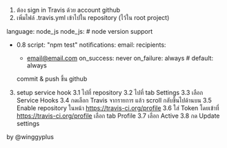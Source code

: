 1. ต้อง sign in Travis ด้วย account github
2. เพิ่มไฟล์ .travis.yml เข้าไปใน repository (ไว้ใน root project)

language: node_js
node_js: # node version support
  - 0.8
script: "npm test"
notifications:
  email:
    recipients:
      - email@email.com
    on_success: never 
    on_failure: always # default: always

    commit & push ขึ้น github
3. setup service hook
	3.1 ไปที่ repository
	3.2 ไปที่ tab Settings
	3.3 เลือก Service Hooks
	3.4 กดเลือก Travis จากรายการ แล้ว scroll กลับขึ้นไปด้านบน
	3.5 Enable repository ในหน้า https://travis-ci.org/profile
	3.6 ใส่ Token โดยเข้าที่ https://travis-ci.org/profile เลือก tab Profile
	3.7 เลือก Active
	3.8 กด Update settings

by @winggyplus
